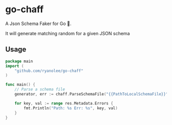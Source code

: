 # go-chaff
A Json Schema Faker for Go 🙈.

It will generate matching random for a given JSON schema

## Usage
```go
package main
import (
    "github.com/ryanolee/go-chaff"
)

func main() {
    // Parse a schema file
    generator, err := chaff.ParseSchemaFile("{{PathToLocalSchemaFile}}", &chaff.ParserOptions{})

    for key, val := range res.Metadata.Errors {
		fmt.Println("Path: %s Err: %s", key, val)
	}
}
```
